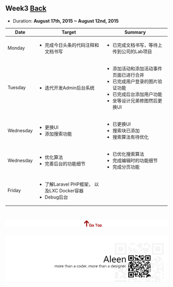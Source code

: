 ## Week3	[Back](./../summary.md)

* Duration: **August 17th, 2015 ~ August 12nd, 2015**

<table>
	<thead>
		<th scope="col">Date</th>
		<th scope="col">Target</th>
		<th scope="col">Summary</th>
	</thead>
	<tbody>
		<tr>
			<td>Monday</td>
			<td>
				<ul>
					<li>完成今日头条的代码注释和文档书写</li>
				</ul>
			</td>
			<td>
				<ul>
					<li>已完成文档书写，等待上传到公司的Lab项目</li>
				</ul>
			</td>
		</tr>
		<tr>
			<td>Tuesday</td>
			<td>
				<ul>
					<li>迭代开发Admin后台系统</li>
				</ul>
			</td>
			<td>
				<ul>
					<li>添加活动和添加活动事件页面已进行合并</li>
					<li>已完成用户登录的图片验证功能</li>
					<li>已完成后台添加用户功能</li>
					<li>坐等设计兄弟修图然后更换UI</li>
				</ul>
			</td>
		</tr>
		<tr>
			<td>Wednesday</td>
			<td>
				<ul>
					<li>更换UI</li>
					<li>添加搜索功能</li>
				</ul>
			</td>
			<td>
				<ul>
					<li>已更换UI</li>
					<li>搜索块已添加</li>
					<li>搜索算法有待优化</li>
				</ul>
			</td>
		</tr>
		<tr>
			<td>Wednesday</td>
			<td>
				<ul>
					<li>优化算法</li>
					<li>完善后台的功能细节</li>
				</ul>
			</td>
			<td>
				<ul>
					<li>已优化搜索算法</li>
					<li>完成编辑时的功能细节</li>
					<li>完成分页功能</li>
				</ul>
			</td>
		</tr>
		<tr>
			<td>Friday</td>
			<td>
				<ul>
					<li>了解Laravel PHP框架， 以及LXC Docker容器</li>
					<li>Debug后台</li>
				</ul>
			</td>
			<td>
				<ul>
				</ul>
			</td>
		</tr>
	</tbody>
</table>


<a href="#" style="left:200px;"><img src="./../../pic/gotop.png"></a>
=====
<a href="http://aleen42.github.io/" target="_blank" ><img src="./../../pic/tail.gif"></a>
